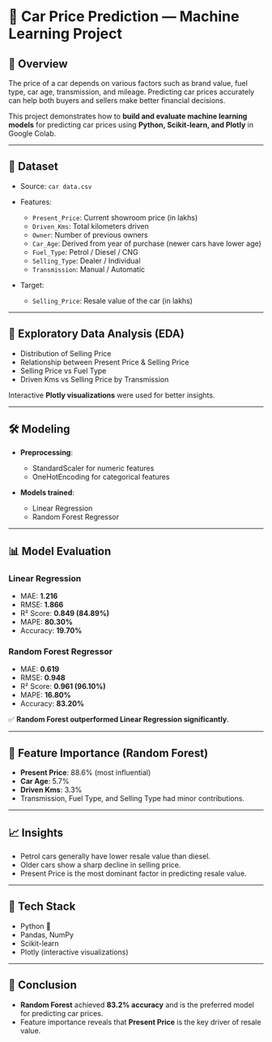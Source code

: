 

# 🚗 Car Price Prediction — Machine Learning Project

## 📌 Overview

The price of a car depends on various factors such as brand value, fuel type, car age, transmission, and mileage. Predicting car prices accurately can help both buyers and sellers make better financial decisions.

This project demonstrates how to **build and evaluate machine learning models** for predicting car prices using **Python, Scikit-learn, and Plotly** in Google Colab.

---

## 📂 Dataset

* Source: `car data.csv`
* Features:

  * `Present_Price`: Current showroom price (in lakhs)
  * `Driven_Kms`: Total kilometers driven
  * `Owner`: Number of previous owners
  * `Car_Age`: Derived from year of purchase (newer cars have lower age)
  * `Fuel_Type`: Petrol / Diesel / CNG
  * `Selling_Type`: Dealer / Individual
  * `Transmission`: Manual / Automatic
* Target:

  * `Selling_Price`: Resale value of the car (in lakhs)

---

## 🔎 Exploratory Data Analysis (EDA)

* Distribution of Selling Price
* Relationship between Present Price & Selling Price
* Selling Price vs Fuel Type
* Driven Kms vs Selling Price by Transmission

Interactive **Plotly visualizations** were used for better insights.

---

## 🛠️ Modeling

* **Preprocessing**:

  * StandardScaler for numeric features
  * OneHotEncoding for categorical features
* **Models trained**:

  * Linear Regression
  * Random Forest Regressor

---

## 📊 Model Evaluation

### Linear Regression

* MAE: **1.216**
* RMSE: **1.866**
* R² Score: **0.849 (84.89%)**
* MAPE: **80.30%**
* Accuracy: **19.70%**

### Random Forest Regressor

* MAE: **0.619**
* RMSE: **0.948**
* R² Score: **0.961 (96.10%)**
* MAPE: **16.80%**
* Accuracy: **83.20%**

✅ **Random Forest outperformed Linear Regression significantly**.

---

## 🔑 Feature Importance (Random Forest)

* **Present Price**: 88.6% (most influential)
* **Car Age**: 5.7%
* **Driven Kms**: 3.3%
* Transmission, Fuel Type, and Selling Type had minor contributions.

---

## 📈 Insights

* Petrol cars generally have lower resale value than diesel.
* Older cars show a sharp decline in selling price.
* Present Price is the most dominant factor in predicting resale value.

---

## 🚀 Tech Stack

* Python 🐍
* Pandas, NumPy
* Scikit-learn
* Plotly (interactive visualizations)

---

## 📌 Conclusion

* **Random Forest** achieved **83.2% accuracy** and is the preferred model for predicting car prices.
* Feature importance reveals that **Present Price** is the key driver of resale value.



